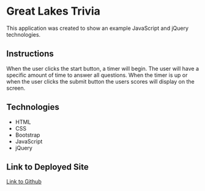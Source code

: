 # Great Lakes Trivia
This application was created to show an example JavaScript and jQuery technologies.

## Instructions
When the user clicks the start button, a timer will begin. The user will have a specific amount of time to answer all questions. When the timer is up or when the user clicks the submit button the users scores will display on the screen.

## Technologies
* HTML
* CSS
* Bootstrap
* JavaScript
* jQuery

## Link to Deployed Site
[Link to Github](https://jennyboerner.github.io/TriviaGame/)